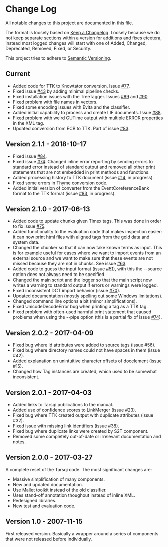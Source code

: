 # Change Log

All notable changes to this project are documented in this file.

The format is loosely based on [Keep a Changelog](http://keepachangelog.com/). Loosely because we do not keep separate sections within a version for additions and fixes etcetera, instead most logged changes will start with one of Added, Changed, Deprecated, Removed, Fixed, or Security.

This project tries to adhere to [Semantic Versioning](http://semver.org/).


## Current

- Added code for TTK to Knowtator conversion. Issue [#77](https://github.com/tarsqi/ttk/issues/77).
- Fixed issue [#43](https://github.com/tarsqi/ttk/issues/43) by adding minimal pipeline checks.
- Fixed installation issues with the TreeTagger. Issues [#89](https://github.com/tarsqi/ttk/issues/89) and [#90](https://github.com/tarsqi/ttk/issues/90).
- Fixed problem with file names in vectors.
- Fixed some encoding issues with Evita and the classifier.
- Added initial capability to process and create LIF documents. Issue [#88](https://github.com/tarsqi/ttk/issues/88).
- Fixed problem with weird GUTime output with multiple ERROR properties in the XML tag.
- Updated conversion from ECB to TTK. Part of issue [#83](https://github.com/tarsqi/ttk/issues/83).


## Version 2.1.1 - 2018-10-17

- Fixed issue [#84](https://github.com/tarsqi/ttk/issues/84).
- Fixed issue [#74](https://github.com/tarsqi/ttk/issues/74). Changed inline error reporting by sending errors to standard error instead of standard output and removed all other print statements that are not embedded in print methods and functions.
- Added processing history to TTK document (issue [#14](https://github.com/tarsqi/ttk/issues/14), in progress).
- Fixed some errors in Thyme conversion code.
- Added initial version of converter from the EventCoreferenceBank format to the TTK format (issue [#83](https://github.com/tarsqi/ttk/issues/83), in progress).


## Version 2.1.0 - 2017-06-13

- Added code to update chunks given Timex tags. This was done in order to fix issue [#75](https://github.com/tarsqi/ttk/issues/75).
- Added functionality to the evaluation code that makes inspection easier: it can now print html files with aligned tags from the gold data and system data.
- Changed the chunker so that it can now take known terms as input. This is for example useful for cases where we want to import events from an external source and we want to make sure that these events are not missed because they are not in chunks. See issue [#63](https://github.com/tarsqi/ttk/issues/63).
- Added code to guess the input format (issue [#51](https://github.com/tarsqi/ttk/issues/63)), with this the --source option does not always need to be specified.
- Changed the main script and the logger so that the main script now writes a warning to standard output if errors or warnings were logged.
- Fixed inconsistent DCT import behavior (issue [#70](https://github.com/tarsqi/ttk/issues/70)).
- Updated documentation (mostly spelling out some Windows limitations).
- Changed command line options a bit (minor simplifications).
- Fixed UnicodeDecodeError bug when printing a tag as a TTK tag.
- Fixed problem with often-used harmful print statement that caused problems when using the --pipe option (this is a partial fix of issue [#74](https://github.com/tarsqi/ttk/issues/74)).


## Version 2.0.2 - 2017-04-09

- Fixed bug where id attributes were added to source tags (issue #56).
- Fixed bug where directory names could not have spaces in them (issue #42).
- Added explanation on unintuitive character offsets of docelement (issue #15).
- Changed how Tag instances are created, which used to be somewhat inconsistent.


## Version 2.0.1 - 2017-04-03

- Added links to Tarsqi publications to the manual.
- Added use of confidence scores to LinkMerger (issue #23).
- Fixed bug where TTK created output with duplicate attributes (issue #32).
- Fixed issue with missing link identifiers (issue #38).
- Fixed bug where duplicate links were created by S2T component.
- Removed some completely out-of-date or irrelevant documentation and notes.


## Version 2.0.0 - 2017-03-27

A complete reset of the Tarsqi code. The most significant changes are:

- Massive simplification of many components.
- New and updated documentation.
- Use Mallet toolkit instead of the old classifier.
- Uses stand-off annotation thoughout instead of inline XML.
- Redesigned libraries.
- New test and evaluation code.


## Version 1.0 - 2007-11-15

First released version. Basically a wrapper around a series of components that were not released before individually.
